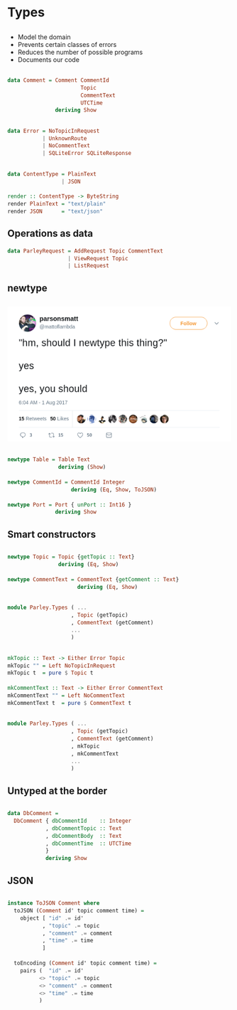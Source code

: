 # Types

##

- Model the domain
- Prevents certain classes of errors
- Reduces the number of possible programs
- Documents our code

##

```haskell
data Comment = Comment CommentId
                       Topic
                       CommentText
                       UTCTime
               deriving Show
```

<!--
Note that each component of our product has a meaningful type. Haskell makes it
easy and convenient to do this.
-->

##

```haskell
data Error = NoTopicInRequest
           | UnknownRoute
           | NoCommentText
           | SQLiteError SQLiteResponse
```

<!--
 - Errors as values, NOT exceptions
 - SQLiteResponse comes from sqlite-simple-errors - wrap it up for our app
 - All of our application errors in one place.
 - Compilers stops us adding a new one and not handling it
-->

##

```haskell
data ContentType = PlainText
                 | JSON

render :: ContentType -> ByteString
render PlainText = "text/plain"
render JSON      = "text/json"
```

<!--
Foreshadowing - responses take the content type header as a ByteString.
Once again, we care about two content types, not the infinite universe of strings, so lock it down with a sum type.
-->

## Operations as data

```haskell
data ParleyRequest = AddRequest Topic CommentText
                   | ViewRequest Topic
                   | ListRequest
```

<!--
 - Correspondance to our spec.
 - Compare to the universe of strings or an open inheritance hierarchy.
 - Exhaustive pattern matches
-->

## newtype

##

<img alt="If you're asking whether you should newtype, you should newtype"
     src="images/newtype.png" />

<!--
https://twitter.com/mattoflambda/status/892113796927324160

 - Not an alias - a whole new type that fails to type check
 - Prevents mistakes by allowing the type system to tell us when we're using the wrong `Text`
 - acts as documentation
 - Wrapper disappears at compile time
-->

##

```haskell
newtype Table = Table Text
                deriving (Show)

newtype CommentId = CommentId Integer
                    deriving (Eq, Show, ToJSON)

newtype Port = Port { unPort :: Int16 }
               deriving Show
```

## Smart constructors

##

```haskell
newtype Topic = Topic {getTopic :: Text}
                deriving (Eq, Show)

newtype CommentText = CommentText {getComment :: Text}
                      deriving (Eq, Show)
```

##

```haskell
module Parley.Types ( ...
                    , Topic (getTopic)
                    , CommentText (getComment)
                    ...
                    )
```

##

```haskell
mkTopic :: Text -> Either Error Topic
mkTopic "" = Left NoTopicInRequest
mkTopic t  = pure $ Topic t

mkCommentText :: Text -> Either Error CommentText
mkCommentText "" = Left NoCommentText
mkCommentText t  = pure $ CommentText t
```

##

```haskell
module Parley.Types ( ...
                    , Topic (getTopic)
                    , CommentText (getComment)
                    , mkTopic
                    , mkCommentText
                    ...
                    )
```

## Untyped at the border

##

```haskell
data DbComment =
  DbComment { dbCommentId    :: Integer
            , dbCommentTopic :: Text
            , dbCommentBody  :: Text
            , dbCommentTime  :: UTCTime
            }
            deriving Show
```

<!--
Our database doesn't know about our types. So we use more clumsy representations, but
only at the edges of our system.
-->

## JSON

##

```haskell
instance ToJSON Comment where
  toJSON (Comment id' topic comment time) =
    object [ "id" .= id'
           , "topic" .= topic
           , "comment" .= comment
           , "time" .= time
           ]

  toEncoding (Comment id' topic comment time) =
    pairs (  "id" .= id'
          <> "topic" .= topic
          <> "comment" .= comment
          <> "time" .= time
          )
```

<!--
Could have got these for free, but names would correspond to field names in
record - not as nice
-->

